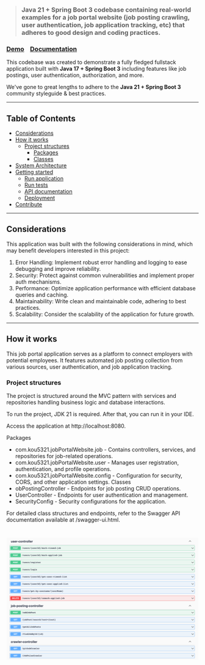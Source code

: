 > ### **Java 21 + Spring Boot 3** codebase containing real-world examples for a job portal website (job posting crawling, user authentication, job application tracking, etc) that adheres to good design and coding practices.

### [Demo](#)&nbsp;&nbsp;&nbsp;&nbsp;[Documentation](#)

This codebase was created to demonstrate a fully fledged fullstack application built with **Java 17 + Spring Boot 3** including features like job postings, user authentication, authorization, and more.

We've gone to great lengths to adhere to the **Java 21 + Spring Boot 3** community styleguide & best practices.

---

## Table of Contents
* [Considerations](#considerations)
* [How it works](#how-it-works)
    * [Project structures](#project-structures)
        * [Packages](#packages)
        * [Classes](#classes)
* [System Architecture](#system-architecture)
* [Getting started](#getting-started)
    * [Run application](#run-application)
    * [Run tests](#run-tests)
    * [API documentation](#api-documentation)
    * [Deployment](#deployment)
* [Contribute](#contribute)

---

## Considerations
This application was built with the following considerations in mind, which may benefit developers interested in this project:

1. Error Handling: Implement robust error handling and logging to ease debugging and improve reliability.
2. Security: Protect against common vulnerabilities and implement proper auth mechanisms.
3. Performance: Optimize application performance with efficient database queries and caching.
4. Maintainability: Write clean and maintainable code, adhering to best practices.
5. Scalability: Consider the scalability of the application for future growth.

---

## How it works
This job portal application serves as a platform to connect employers with potential employees. It features automated job posting collection from various sources, user authentication, and job application tracking.

### Project structures
The project is structured around the MVC pattern with services and repositories handling business logic and database interactions.

To run the project, JDK 21 is required. After that, you can run it in your IDE.

Access the application at http://localhost:8080.

Packages
- com.kou5321.jobPortalWebsite.job - Contains controllers, services, and repositories for job-related operations.
- com.kou5321.jobPortalWebsite.user - Manages user registration, authentication, and profile operations.
- com.kou5321.jobPortalWebsite.config - Configuration for security, CORS, and other application settings.
Classes
- obPostingController - Endpoints for job posting CRUD operations.
- UserController - Endpoints for user authentication and management.
- SecurityConfig - Security configurations for the application.

For detailed class structures and endpoints, refer to the Swagger API documentation available at /swagger-ui.html.

# ![Job Portal Website Example App](img.png)